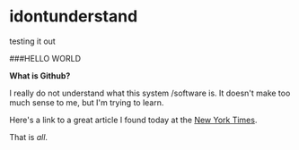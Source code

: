 # idontunderstand
testing it out

###HELLO  WORLD

**What is  Github?**

I really do not understand what this system /software is. It doesn't make too much sense to me, but  I'm trying to learn. 

Here's a link to a great article I found today at the [New York Times](http://www.nytimes.com/interactive/2016/10/03/movies/movie-trailers-october.html?contentCollection=smarter-living&hp&action=click&pgtype=Homepage&clickSource=story-heading&module=second-column-region&region=top-news&WT.nav=top-news&_r=0).

That is  _all_.
